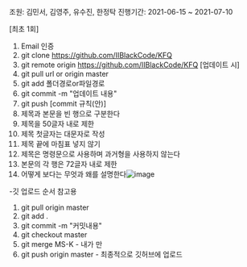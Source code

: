 조원: 김민서, 김영주, 유수진, 한정탁
진행기간: 2021-06-15 ~ 2021-07-10

[최초 1회]
1. Email 인증
2. git clone https://github.com/IIBlackCode/KFQ
3. git remote origin https://github.com/IIBlackCode/KFQ
[업데이트 시]
4. git pull url or origin master
5. git add 폴더경로or파일경로
6. git commit -m "업데이트 내용"
7. git push
[commit 규칙(안)]
1. 제목과 본문을 빈 행으로 구분한다
2. 제목을 50글자 내로 제한
3. 제목 첫글자는 대문자로 작성
4. 제목 끝에 마침표 넣지 않기
5. 제목은 명령문으로 사용하며 과거형을 사용하지 않는다
6. 본문의 각 행은 72글자 내로 제한
7. 어떻게 보다는 무엇과 왜를 설명한다![image](https://user-images.githubusercontent.com/46194003/123777201-ea601d80-d90a-11eb-8280-a71350ec119e.png)

-깃 업로드 순서 참고용
1. git pull origin master
2. git add .
3. git commit -m "커밋내용"
4. git checkout master
5. git merge MS-K 		- 내가 만
6. git push origin master 	- 최종적으로 깃허브에 업로드

